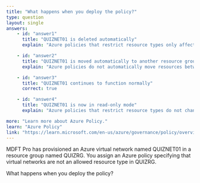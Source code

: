```yaml
---
title: "What happens when you deploy the policy?"
type: question
layout: single
answers:
    - id: "answer1"
      title: "QUIZNET01 is deleted automatically"
      explain: "Azure policies that restrict resource types only affect new deployments and updates. They do not automatically delete existing resources that violate the policy."

    - id: "answer2"
      title: "QUIZNET01 is moved automatically to another resource group"
      explain: "Azure policies do not automatically move resources between resource groups. Resource movement requires explicit administrative action."

    - id: "answer3"
      title: "QUIZNET01 continues to function normally"
      correct: true

    - id: "answer4"
      title: "QUIZNET01 is now in read-only mode"
      explain: "Azure policies that restrict resource types do not change the access mode of existing resources. The existing resource continues to function normally with its original permissions and settings."

more: "Learn more about Azure Policy."
learn: "Azure Policy"
link: "https://learn.microsoft.com/en-us/azure/governance/policy/overview"
---
```


MDFT Pro has provisioned an Azure virtual network named QUIZNET01 in a resource group named QUIZRG. You assign an Azure policy specifying that virtual networks are not an allowed resource type in QUIZRG. 

What happens when you deploy the policy?

